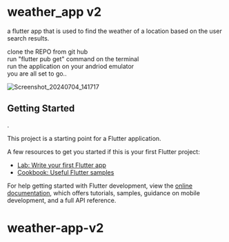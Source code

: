 # weather_app v2
a flutter app that is used to find the weather of a location based on the user search results.

clone the REPO from git hub  
run "flutter pub get" command on the terminal  
run the application on your andriod emulator  
you are all set to go..


![Screenshot_20240704_141717](https://github.com/Abhishek-jaison/weather-app-v2/assets/128037906/af85f0eb-e741-4376-bd99-dc9f971e2483,width='35px',height='100px')

## Getting Started

.

This project is a starting point for a Flutter application.

A few resources to get you started if this is your first Flutter project:

- [Lab: Write your first Flutter app](https://docs.flutter.dev/get-started/codelab)
- [Cookbook: Useful Flutter samples](https://docs.flutter.dev/cookbook)

For help getting started with Flutter development, view the
[online documentation](https://docs.flutter.dev/), which offers tutorials,
samples, guidance on mobile development, and a full API reference.
# weather-app-v2
